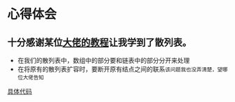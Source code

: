 心得体会
========

十分感谢某位[大佬的教程](https://blog.csdn.net/Alexwym/article/details/81053470)让我学到了散列表。
---

* 在我们的散列表中，数组中的部分要和链表中的部分分开来处理
* 在将原有的散列表扩容时，要断开原有结点之间的联系`该问题我也没弄清楚，望哪位大佬告知`

[具体代码]()
